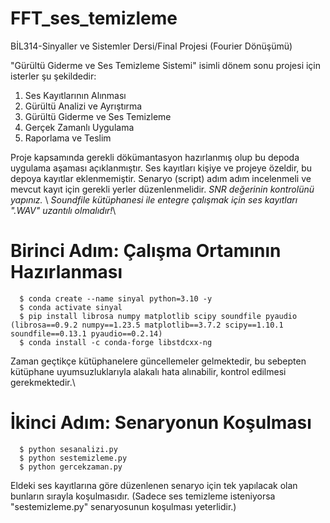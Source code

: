 # FFT_ses_temizleme
BİL314-Sinyaller ve Sistemler Dersi/Final Projesi (Fourier Dönüşümü)

"Gürültü Giderme ve Ses Temizleme Sistemi" isimli dönem sonu projesi için isterler şu şekildedir:

1. Ses Kayıtlarının Alınması
2. Gürültü Analizi ve Ayrıştırma
3. Gürültü Giderme ve Ses Temizleme
4. Gerçek Zamanlı Uygulama
5. Raporlama ve Teslim

Proje kapsamında gerekli dökümantasyon hazırlanmış olup bu depoda uygulama aşaması açıklanmıştır. Ses kayıtları kişiye ve projeye özeldir, bu depoya kayıtlar eklenmemiştir. Senaryo (script) adım adım incelenmeli ve mevcut kayıt için gerekli yerler düzenlenmelidir. _SNR değerinin kontrolünü yapınız._ \\
*Soundfile kütüphanesi ile entegre çalışmak için ses kayıtları ".WAV" uzantılı olmalıdır!*\\

# Birinci Adım: Çalışma Ortamının Hazırlanması
```
  $ conda create --name sinyal python=3.10 -y
  $ conda activate sinyal
  $ pip install librosa numpy matplotlib scipy soundfile pyaudio (librosa==0.9.2 numpy==1.23.5 matplotlib==3.7.2 scipy==1.10.1 soundfile==0.13.1 pyaudio==0.2.14)
  $ conda install -c conda-forge libstdcxx-ng
```

Zaman geçtikçe kütüphanelere güncellemeler gelmektedir, bu sebepten kütüphane uyumsuzluklarıyla alakalı hata alınabilir, kontrol edilmesi gerekmektedir.\\

# İkinci Adım: Senaryonun Koşulması

```
  $ python sesanalizi.py
  $ python sestemizleme.py
  $ python gercekzaman.py
```
Eldeki ses kayıtlarına göre düzenlenen senaryo için tek yapılacak olan bunların sırayla koşulmasıdır. (Sadece ses temizleme isteniyorsa "sestemizleme.py" senaryosunun koşulması yeterlidir.) 
